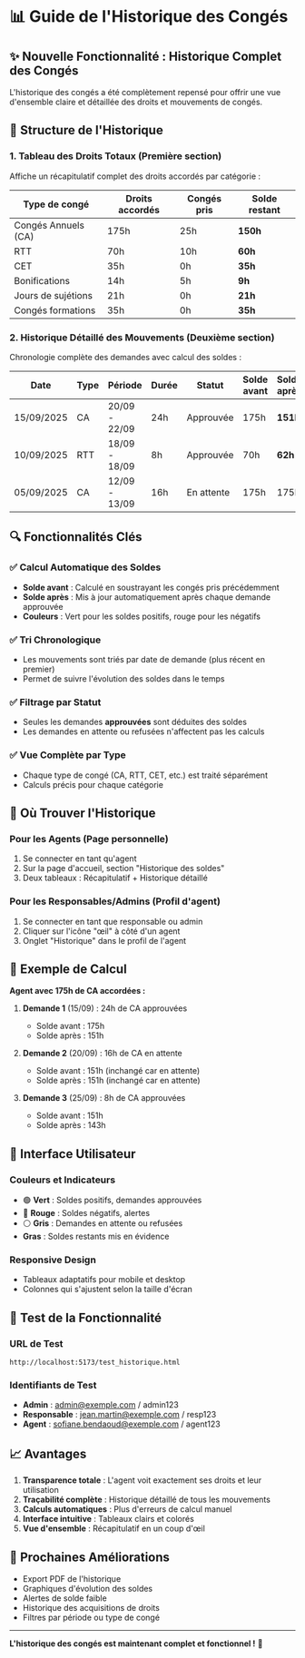 # 📊 Guide de l'Historique des Congés

## ✨ Nouvelle Fonctionnalité : Historique Complet des Congés

L'historique des congés a été complètement repensé pour offrir une vue d'ensemble claire et détaillée des droits et mouvements de congés.

## 🎯 Structure de l'Historique

### 1. **Tableau des Droits Totaux** (Première section)
Affiche un récapitulatif complet des droits accordés par catégorie :

| Type de congé | Droits accordés | Congés pris | Solde restant |
|---------------|-----------------|-------------|---------------|
| Congés Annuels (CA) | 175h | 25h | **150h** |
| RTT | 70h | 10h | **60h** |
| CET | 35h | 0h | **35h** |
| Bonifications | 14h | 5h | **9h** |
| Jours de sujétions | 21h | 0h | **21h** |
| Congés formations | 35h | 0h | **35h** |

### 2. **Historique Détaillé des Mouvements** (Deuxième section)
Chronologie complète des demandes avec calcul des soldes :

| Date | Type | Période | Durée | Statut | Solde avant | Solde après |
|------|------|---------|-------|--------|-------------|-------------|
| 15/09/2025 | CA | 20/09 - 22/09 | 24h | Approuvée | 175h | **151h** |
| 10/09/2025 | RTT | 18/09 - 18/09 | 8h | Approuvée | 70h | **62h** |
| 05/09/2025 | CA | 12/09 - 13/09 | 16h | En attente | 175h | 175h |

## 🔍 Fonctionnalités Clés

### ✅ **Calcul Automatique des Soldes**
- **Solde avant** : Calculé en soustrayant les congés pris précédemment
- **Solde après** : Mis à jour automatiquement après chaque demande approuvée
- **Couleurs** : Vert pour les soldes positifs, rouge pour les négatifs

### ✅ **Tri Chronologique**
- Les mouvements sont triés par date de demande (plus récent en premier)
- Permet de suivre l'évolution des soldes dans le temps

### ✅ **Filtrage par Statut**
- Seules les demandes **approuvées** sont déduites des soldes
- Les demandes en attente ou refusées n'affectent pas les calculs

### ✅ **Vue Complète par Type**
- Chaque type de congé (CA, RTT, CET, etc.) est traité séparément
- Calculs précis pour chaque catégorie

## 📍 Où Trouver l'Historique

### **Pour les Agents** (Page personnelle)
1. Se connecter en tant qu'agent
2. Sur la page d'accueil, section "Historique des soldes"
3. Deux tableaux : Récapitulatif + Historique détaillé

### **Pour les Responsables/Admins** (Profil d'agent)
1. Se connecter en tant que responsable ou admin
2. Cliquer sur l'icône "œil" à côté d'un agent
3. Onglet "Historique" dans le profil de l'agent

## 🧮 Exemple de Calcul

**Agent avec 175h de CA accordées :**

1. **Demande 1** (15/09) : 24h de CA approuvées
   - Solde avant : 175h
   - Solde après : 151h

2. **Demande 2** (20/09) : 16h de CA en attente
   - Solde avant : 151h (inchangé car en attente)
   - Solde après : 151h (inchangé car en attente)

3. **Demande 3** (25/09) : 8h de CA approuvées
   - Solde avant : 151h
   - Solde après : 143h

## 🎨 Interface Utilisateur

### **Couleurs et Indicateurs**
- 🟢 **Vert** : Soldes positifs, demandes approuvées
- 🔴 **Rouge** : Soldes négatifs, alertes
- ⚪ **Gris** : Demandes en attente ou refusées
- **Gras** : Soldes restants mis en évidence

### **Responsive Design**
- Tableaux adaptatifs pour mobile et desktop
- Colonnes qui s'ajustent selon la taille d'écran

## 🔧 Test de la Fonctionnalité

### **URL de Test**
```
http://localhost:5173/test_historique.html
```

### **Identifiants de Test**
- **Admin** : admin@exemple.com / admin123
- **Responsable** : jean.martin@exemple.com / resp123
- **Agent** : sofiane.bendaoud@exemple.com / agent123

## 📈 Avantages

1. **Transparence totale** : L'agent voit exactement ses droits et leur utilisation
2. **Traçabilité complète** : Historique détaillé de tous les mouvements
3. **Calculs automatiques** : Plus d'erreurs de calcul manuel
4. **Interface intuitive** : Tableaux clairs et colorés
5. **Vue d'ensemble** : Récapitulatif en un coup d'œil

## 🚀 Prochaines Améliorations

- Export PDF de l'historique
- Graphiques d'évolution des soldes
- Alertes de solde faible
- Historique des acquisitions de droits
- Filtres par période ou type de congé

---

**L'historique des congés est maintenant complet et fonctionnel !** 🎉




